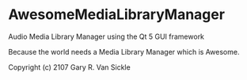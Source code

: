 # AwesomeMediaLibraryManager
Audio Media Library Manager using the Qt 5 GUI framework

Because the world needs a Media Library Manager which is Awesome.

Copyright (c) 2107 Gary R. Van Sickle
